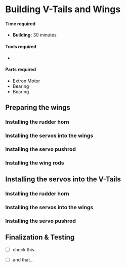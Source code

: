 # Building V-Tails and Wings



#### Time required

* **Building:** 30 minutes

#### Tools required

* 
#### Parts required

* Extron Motor
* Bearing
* Bearing

## Preparing the wings

### Installing the rudder horn

### Installing the servos into the wings

### Installing the servo pushrod

### Installing the wing rods



## Installing the servos into the V-Tails

### Installing the rudder horn

### Installing the servos into the wings

### Installing the servo pushrod

## Finalization & Testing



* [ ] check this
* [ ] and that...

